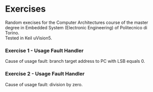 # Exercises
Random execises for the Computer Architectures course of the master degree in Embedded System (Electronic Engineering) of Politecnico di Torino.<br/>
Tested in Keil uVision5.<br/>

### Exercise 1 - Usage Fault Handler
Cause of usage fault: branch target address to PC with LSB equals 0.

### Exercise 2 - Usage Fault Handler
Cause of usage fault: division by zero.

[//]: # (https://tex-image-link-generator.herokuapp.com/)
